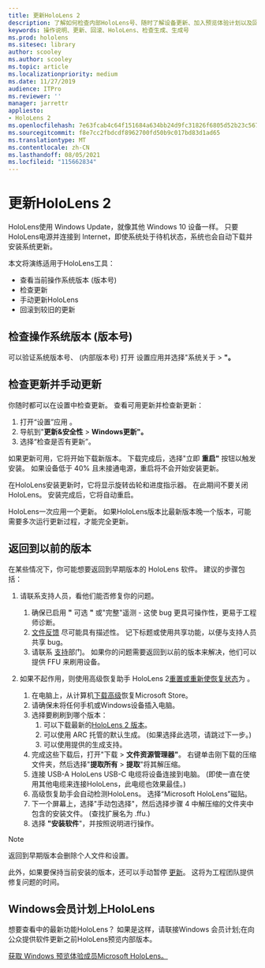 ```yaml
---
title: 更新HoloLens 2
description: 了解如何检查内部HoloLens号、随时了解设备更新、加入预览体验计划以及回滚更新。
keywords: 操作说明、更新、回滚、HoloLens、检查生成、生成号
ms.prod: hololens
ms.sitesec: library
author: scooley
ms.author: scooley
ms.topic: article
ms.localizationpriority: medium
ms.date: 11/27/2019
audience: ITPro
ms.reviewer: ''
manager: jarrettr
appliesto:
- HoloLens 2
ms.openlocfilehash: 7e63fcab4c64f151684a634bb24d9fc31826f6805d52b23c5672add0b6269430
ms.sourcegitcommit: f8e7cc2fbdcdf8962700fd50b9c017bd83d1ad65
ms.translationtype: MT
ms.contentlocale: zh-CN
ms.lasthandoff: 08/05/2021
ms.locfileid: "115662834"
---
```

# <a name="update-hololens-2"></a>更新HoloLens 2

HoloLens使用 Windows Update，就像其他 Windows 10 设备一样。 只要HoloLens电源并连接到 Internet，即使系统处于待机状态，系统也会自动下载并安装系统更新。

本文将演练适用于HoloLens工具：

- 查看当前操作系统版本 (版本号) 
- 检查更新
- 手动更新HoloLens
- 回滚到较旧的更新

## <a name="check-your-operating-system-version-build-number"></a>检查操作系统版本 (版本号) 

可以验证系统版本号、 (内部版本号) 打开 设置应用并选择"系统关于  >  **"。**

## <a name="check-for-updates-and-manually-update"></a>检查更新并手动更新

你随时都可以在设置中检查更新。  查看可用更新并检查新更新：

1. 打开“设置”应用  。
1. 导航到"**更新&安全性**  >  **Windows更新"。**
1. 选择“检查是否有更新”。

如果更新可用，它将开始下载新版本。 下载完成后，选择"立即 **重启"** 按钮以触发安装。 如果设备低于 40% 且未接通电源，重启将不会开始安装更新。

在HoloLens安装更新时，它将显示旋转齿轮和进度指示器。 在此期间不要关闭HoloLens。 安装完成后，它将自动重启。

HoloLens一次应用一个更新。  如果HoloLens版本比最新版本晚一个版本，可能需要多次运行更新过程，才能完全更新。

## <a name="go-back-to-a-previous-version"></a>返回到以前的版本

在某些情况下，你可能想要返回到早期版本的 HoloLens 软件。 建议的步骤包括：

1. 请联系支持人员，看他们能否修复你的问题。
    1. 确保已启用 **"** 可选 **"** 或"完整"遥测 - 这使 bug 更具可操作性，更易于工程师诊断。
    1. [文件反馈](hololens-feedback.md) 尽可能具有描述性。 记下标题或使用共享功能，以便与支持人员共享 bug。
    1. 请联系 [支持](https://aka.ms/hlsupport)部门。 如果你的问题需要返回到以前的版本来解决，他们可以提供 FFU 来刷用设备。

1. 如果不起作用，则使用高级恢复助手 HoloLens 2[重置或重新使恢复状态](hololens-recovery.md)为 。
    1. 在电脑上，从计算机[下载高级](https://www.microsoft.com/p/advanced-recovery-companion/9p74z35sfrs8?activetab=pivot:overviewtab)恢复Microsoft Store。
    1. 请确保未将任何手机或Windows设备插入电脑。
    1. 选择要刷刷到哪个版本：
        1. 可以下载最新的[HoloLens 2 版本](https://aka.ms/hololens2download)。
        1. 可以使用 ARC 托管的默认生成。  (如果选择此选项，请跳过下一步。) 
        1. 可以使用提供的生成支持。
    1. 完成这些下载后，打开"下载  >  **文件资源管理器"**。 右键单击刚下载的压缩文件夹，然后选择"**提取所有**  >  **提取**"将其解压缩。
    1. 连接 USB-A HoloLens USB-C 电缆将设备连接到电脑。  (即使一直在使用其他电缆来连接HoloLens，此电缆也效果最佳。) 
    1. 高级恢复助手会自动检测HoloLens。 选择“Microsoft HoloLens”磁贴。
    1. 下一个屏幕上，选择"手动包选择"，然后选择步骤 4 中解压缩的文件夹中包含的安装文件。  (查找扩展名为 .ffu.) 
    1. 选择 **"安装软件**"，并按照说明进行操作。

> [!NOTE]
> 返回到早期版本会删除个人文件和设置。

此外，如果要保持当前安装的版本，还可以手动暂停 [更新](hololens-updates.md#pause-updates-via-device)。 这将为工程团队提供修复问题的时间。

## <a name="windows-insider-program-on-hololens"></a>Windows会员计划上HoloLens

想要查看中的最新功能HoloLens？  如果是这样，请联接Windows 会员计划;在向公众提供软件更新之前HoloLens预览内部版本。

[获取 Windows 预览体验成员Microsoft HoloLens。](hololens-insider.md)
